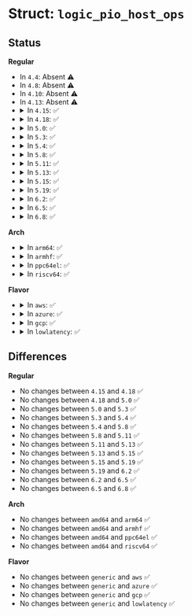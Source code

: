 # Struct: <code>logic_pio_host_ops</code>

## Status
<b>Regular</b>
<ul>
<li>
In <code>4.4</code>: Absent ⚠️
</li>
<li>
In <code>4.8</code>: Absent ⚠️
</li>
<li>
In <code>4.10</code>: Absent ⚠️
</li>
<li>
In <code>4.13</code>: Absent ⚠️
</li>
<li>
<details>
<summary>In <code>4.15</code>: ✅</summary>

```c
struct logic_pio_host_ops {
    u32 (*in)(void *, long unsigned int, size_t);
    void (*out)(void *, long unsigned int, u32, size_t);
    u32 (*ins)(void *, long unsigned int, void *, size_t, unsigned int);
    void (*outs)(void *, long unsigned int, const void *, size_t, unsigned int);
};
```
</details>
</li>
<li>
<details>
<summary>In <code>4.18</code>: ✅</summary>

```c
struct logic_pio_host_ops {
    u32 (*in)(void *, long unsigned int, size_t);
    void (*out)(void *, long unsigned int, u32, size_t);
    u32 (*ins)(void *, long unsigned int, void *, size_t, unsigned int);
    void (*outs)(void *, long unsigned int, const void *, size_t, unsigned int);
};
```
</details>
</li>
<li>
<details>
<summary>In <code>5.0</code>: ✅</summary>

```c
struct logic_pio_host_ops {
    u32 (*in)(void *, long unsigned int, size_t);
    void (*out)(void *, long unsigned int, u32, size_t);
    u32 (*ins)(void *, long unsigned int, void *, size_t, unsigned int);
    void (*outs)(void *, long unsigned int, const void *, size_t, unsigned int);
};
```
</details>
</li>
<li>
<details>
<summary>In <code>5.3</code>: ✅</summary>

```c
struct logic_pio_host_ops {
    u32 (*in)(void *, long unsigned int, size_t);
    void (*out)(void *, long unsigned int, u32, size_t);
    u32 (*ins)(void *, long unsigned int, void *, size_t, unsigned int);
    void (*outs)(void *, long unsigned int, const void *, size_t, unsigned int);
};
```
</details>
</li>
<li>
<details>
<summary>In <code>5.4</code>: ✅</summary>

```c
struct logic_pio_host_ops {
    u32 (*in)(void *, long unsigned int, size_t);
    void (*out)(void *, long unsigned int, u32, size_t);
    u32 (*ins)(void *, long unsigned int, void *, size_t, unsigned int);
    void (*outs)(void *, long unsigned int, const void *, size_t, unsigned int);
};
```
</details>
</li>
<li>
<details>
<summary>In <code>5.8</code>: ✅</summary>

```c
struct logic_pio_host_ops {
    u32 (*in)(void *, long unsigned int, size_t);
    void (*out)(void *, long unsigned int, u32, size_t);
    u32 (*ins)(void *, long unsigned int, void *, size_t, unsigned int);
    void (*outs)(void *, long unsigned int, const void *, size_t, unsigned int);
};
```
</details>
</li>
<li>
<details>
<summary>In <code>5.11</code>: ✅</summary>

```c
struct logic_pio_host_ops {
    u32 (*in)(void *, long unsigned int, size_t);
    void (*out)(void *, long unsigned int, u32, size_t);
    u32 (*ins)(void *, long unsigned int, void *, size_t, unsigned int);
    void (*outs)(void *, long unsigned int, const void *, size_t, unsigned int);
};
```
</details>
</li>
<li>
<details>
<summary>In <code>5.13</code>: ✅</summary>

```c
struct logic_pio_host_ops {
    u32 (*in)(void *, long unsigned int, size_t);
    void (*out)(void *, long unsigned int, u32, size_t);
    u32 (*ins)(void *, long unsigned int, void *, size_t, unsigned int);
    void (*outs)(void *, long unsigned int, const void *, size_t, unsigned int);
};
```
</details>
</li>
<li>
<details>
<summary>In <code>5.15</code>: ✅</summary>

```c
struct logic_pio_host_ops {
    u32 (*in)(void *, long unsigned int, size_t);
    void (*out)(void *, long unsigned int, u32, size_t);
    u32 (*ins)(void *, long unsigned int, void *, size_t, unsigned int);
    void (*outs)(void *, long unsigned int, const void *, size_t, unsigned int);
};
```
</details>
</li>
<li>
<details>
<summary>In <code>5.19</code>: ✅</summary>

```c
struct logic_pio_host_ops {
    u32 (*in)(void *, long unsigned int, size_t);
    void (*out)(void *, long unsigned int, u32, size_t);
    u32 (*ins)(void *, long unsigned int, void *, size_t, unsigned int);
    void (*outs)(void *, long unsigned int, const void *, size_t, unsigned int);
};
```
</details>
</li>
<li>
<details>
<summary>In <code>6.2</code>: ✅</summary>

```c
struct logic_pio_host_ops {
    u32 (*in)(void *, long unsigned int, size_t);
    void (*out)(void *, long unsigned int, u32, size_t);
    u32 (*ins)(void *, long unsigned int, void *, size_t, unsigned int);
    void (*outs)(void *, long unsigned int, const void *, size_t, unsigned int);
};
```
</details>
</li>
<li>
<details>
<summary>In <code>6.5</code>: ✅</summary>

```c
struct logic_pio_host_ops {
    u32 (*in)(void *, long unsigned int, size_t);
    void (*out)(void *, long unsigned int, u32, size_t);
    u32 (*ins)(void *, long unsigned int, void *, size_t, unsigned int);
    void (*outs)(void *, long unsigned int, const void *, size_t, unsigned int);
};
```
</details>
</li>
<li>
<details>
<summary>In <code>6.8</code>: ✅</summary>

```c
struct logic_pio_host_ops {
    u32 (*in)(void *, long unsigned int, size_t);
    void (*out)(void *, long unsigned int, u32, size_t);
    u32 (*ins)(void *, long unsigned int, void *, size_t, unsigned int);
    void (*outs)(void *, long unsigned int, const void *, size_t, unsigned int);
};
```
</details>
</li>
</ul>
<b>Arch</b>
<ul>
<li>
<details>
<summary>In <code>arm64</code>: ✅</summary>

```c
struct logic_pio_host_ops {
    u32 (*in)(void *, long unsigned int, size_t);
    void (*out)(void *, long unsigned int, u32, size_t);
    u32 (*ins)(void *, long unsigned int, void *, size_t, unsigned int);
    void (*outs)(void *, long unsigned int, const void *, size_t, unsigned int);
};
```
</details>
</li>
<li>
<details>
<summary>In <code>armhf</code>: ✅</summary>

```c
struct logic_pio_host_ops {
    u32 (*in)(void *, long unsigned int, size_t);
    void (*out)(void *, long unsigned int, u32, size_t);
    u32 (*ins)(void *, long unsigned int, void *, size_t, unsigned int);
    void (*outs)(void *, long unsigned int, const void *, size_t, unsigned int);
};
```
</details>
</li>
<li>
<details>
<summary>In <code>ppc64el</code>: ✅</summary>

```c
struct logic_pio_host_ops {
    u32 (*in)(void *, long unsigned int, size_t);
    void (*out)(void *, long unsigned int, u32, size_t);
    u32 (*ins)(void *, long unsigned int, void *, size_t, unsigned int);
    void (*outs)(void *, long unsigned int, const void *, size_t, unsigned int);
};
```
</details>
</li>
<li>
<details>
<summary>In <code>riscv64</code>: ✅</summary>

```c
struct logic_pio_host_ops {
    u32 (*in)(void *, long unsigned int, size_t);
    void (*out)(void *, long unsigned int, u32, size_t);
    u32 (*ins)(void *, long unsigned int, void *, size_t, unsigned int);
    void (*outs)(void *, long unsigned int, const void *, size_t, unsigned int);
};
```
</details>
</li>
</ul>
<b>Flavor</b>
<ul>
<li>
<details>
<summary>In <code>aws</code>: ✅</summary>

```c
struct logic_pio_host_ops {
    u32 (*in)(void *, long unsigned int, size_t);
    void (*out)(void *, long unsigned int, u32, size_t);
    u32 (*ins)(void *, long unsigned int, void *, size_t, unsigned int);
    void (*outs)(void *, long unsigned int, const void *, size_t, unsigned int);
};
```
</details>
</li>
<li>
<details>
<summary>In <code>azure</code>: ✅</summary>

```c
struct logic_pio_host_ops {
    u32 (*in)(void *, long unsigned int, size_t);
    void (*out)(void *, long unsigned int, u32, size_t);
    u32 (*ins)(void *, long unsigned int, void *, size_t, unsigned int);
    void (*outs)(void *, long unsigned int, const void *, size_t, unsigned int);
};
```
</details>
</li>
<li>
<details>
<summary>In <code>gcp</code>: ✅</summary>

```c
struct logic_pio_host_ops {
    u32 (*in)(void *, long unsigned int, size_t);
    void (*out)(void *, long unsigned int, u32, size_t);
    u32 (*ins)(void *, long unsigned int, void *, size_t, unsigned int);
    void (*outs)(void *, long unsigned int, const void *, size_t, unsigned int);
};
```
</details>
</li>
<li>
<details>
<summary>In <code>lowlatency</code>: ✅</summary>

```c
struct logic_pio_host_ops {
    u32 (*in)(void *, long unsigned int, size_t);
    void (*out)(void *, long unsigned int, u32, size_t);
    u32 (*ins)(void *, long unsigned int, void *, size_t, unsigned int);
    void (*outs)(void *, long unsigned int, const void *, size_t, unsigned int);
};
```
</details>
</li>
</ul>

## Differences
<b>Regular</b>
<ul>
<li>
No changes between <code>4.15</code> and <code>4.18</code> ✅
</li>
<li>
No changes between <code>4.18</code> and <code>5.0</code> ✅
</li>
<li>
No changes between <code>5.0</code> and <code>5.3</code> ✅
</li>
<li>
No changes between <code>5.3</code> and <code>5.4</code> ✅
</li>
<li>
No changes between <code>5.4</code> and <code>5.8</code> ✅
</li>
<li>
No changes between <code>5.8</code> and <code>5.11</code> ✅
</li>
<li>
No changes between <code>5.11</code> and <code>5.13</code> ✅
</li>
<li>
No changes between <code>5.13</code> and <code>5.15</code> ✅
</li>
<li>
No changes between <code>5.15</code> and <code>5.19</code> ✅
</li>
<li>
No changes between <code>5.19</code> and <code>6.2</code> ✅
</li>
<li>
No changes between <code>6.2</code> and <code>6.5</code> ✅
</li>
<li>
No changes between <code>6.5</code> and <code>6.8</code> ✅
</li>
</ul>
<b>Arch</b>
<ul>
<li>
No changes between <code>amd64</code> and <code>arm64</code> ✅
</li>
<li>
No changes between <code>amd64</code> and <code>armhf</code> ✅
</li>
<li>
No changes between <code>amd64</code> and <code>ppc64el</code> ✅
</li>
<li>
No changes between <code>amd64</code> and <code>riscv64</code> ✅
</li>
</ul>
<b>Flavor</b>
<ul>
<li>
No changes between <code>generic</code> and <code>aws</code> ✅
</li>
<li>
No changes between <code>generic</code> and <code>azure</code> ✅
</li>
<li>
No changes between <code>generic</code> and <code>gcp</code> ✅
</li>
<li>
No changes between <code>generic</code> and <code>lowlatency</code> ✅
</li>
</ul>
